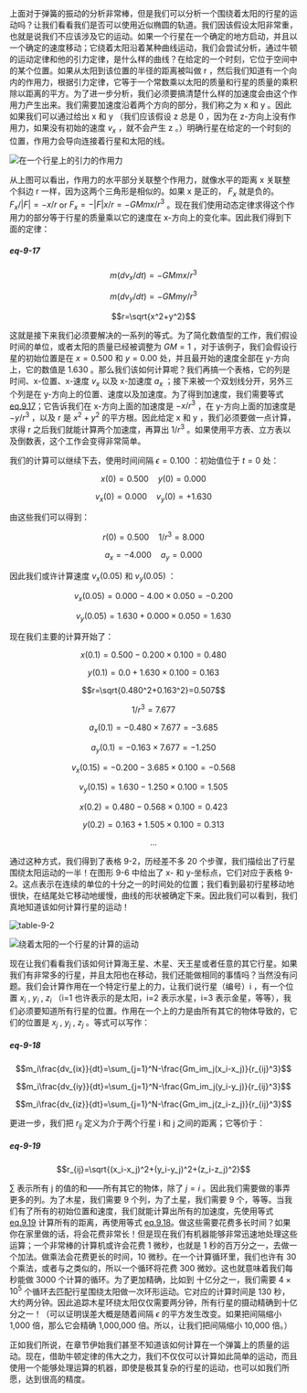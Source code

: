 上面对于弹簧的振动的分析非常棒，但是我们可以分析一个围绕着太阳的行星的运动吗？让我们看看我们是否可以使用近似椭圆的轨道。我们因该假设太阳非常重，也就是说我们不应该涉及它的运动。如果一个行星在一个确定的地方启动，并且以一个确定的速度移动；它绕着太阳沿着某种曲线运动，我们会尝试分析，通过牛顿的运动定律和他的引力定律，是什么样的曲线？在给定的一个时刻，它位于空间中的某个位置。如果从太阳到该位置的半径的距离被叫做 r ，然后我们知道有一个向内的作用力，根据引力定律，它等于一个常数乘以太阳的质量和行星的质量的乘积除以距离的平方。为了进一步分析，我们必须要搞清楚什么样的加速度会由这个作用力产生出来。我们需要加速度沿着两个方向的部分，我们称之为 x 和 y 。因此如果我们可以通过给出 x 和 y （我们应该假设 z 总是 0 ，因为在 z-方向上没有作用力，如果没有初始的速度 $v_x$ ，就不会产生 z 。）明确行星在给定的一个时刻的位置，作用力会导向连接着行星和太阳的线。

![在一个行星上的引力的作用力](/assets/volume-1/fig-9-5.png)

从上图可以看出，作用力的水平部分关联整个作用力，就像水平的距离 x 关联整个斜边 r 一样，因为这两个三角形是相似的。如果 x 是正的， $F_x$ 就是负的。 $F_x/\lvert F\rvert=-x/r$ or $F_x=-\lvert F\rvert x/r=-GMmx/r^3$ 。现在我们使用动态定律求得这个作用力的部分等于行星的质量乘以它的速度在 x-方向上的变化率。因此我们得到下面的定律：

##### eq-9-17

$$m(dv_x/dt)=-GMmx/r^3$$

$$m(dv_y/dt)=-GMmy/r^3$$

$$r=\sqrt{x^2+y^2}$$

这就是接下来我们必须要解决的一系列的等式。为了简化数值型的工作，我们假设时间的单位，或者太阳的质量已经被调整为 $GM=1$ ，对于该例子，我们会假设行星的初始位置是在 $x=0.500$ 和 $y=0.00$ 处，并且最开始的速度全部在 y-方向上，它的数值是 1.630 。那么我们该如何计算呢？我们再搞一个表格，它的列是时间、x-位置、x-速度 $v_x$ 以及 x-加速度 $a_x$ ；接下来被一个双划线分开，另外三个列是在 y-方向上的位置、速度以及加速度。为了得到加速度，我们需要等式 [eq.9.17](/volume-1/9-newton's-laws-of-dynamics/9-7-planetary-motions.md#eq-9-17)；它告诉我们在 x-方向上面的加速度是 $-x/r^3$ ，在 y-方向上面的加速度是 $-y/r^3$ ，以及 r 是 $x^2+y^2$ 的平方根。因此给定 x 和 y ，我们必须要做一点计算，求得 r 之后我们就能计算两个加速度，再算出 $1/r^3$ 。如果使用平方表、立方表以及倒数表，这个工作会变得非常简单。

我们的计算可以继续下去，使用时间间隔 $\epsilon =0.100$ ：初始值位于 $t=0$ 处：

$$x(0)=0.500\quad y(0)=0.000$$

$$v_x(0)=0.000\quad v_y(0)=+1.630$$

由这些我们可以得到：

$$r(0)=0.500\quad 1/r^3=8.000$$

$$a_x=-4.000\quad a_y=0.000$$

因此我们或许计算速度 $v_x(0.05)$ 和 $v_y(0.05)$ ：

$$v_x(0.05)=0.000-4.00\times{0.050}=-0.200$$

$$v_y(0.05)=1.630+0.000\times{0.050}=1.630$$

现在我们主要的计算开始了：

$$x(0.1)=0.500-0.200\times{0.100}=0.480$$

$$y(0.1)=0.0+1.630\times{0.100}=0.163$$

$$r=\sqrt{0.480^2+0.163^2}=0.507$$

$$1/r^3=7.677$$

$$a_x(0.1)=-0.480\times{7.677}=-3.685$$

$$a_y(0.1)=-0.163\times{7.677}=-1.250$$

$$v_x(0.15)=-0.200-3.685\times{0.100}=-0.568$$

$$v_y(0.15)=1.630-1.250\times{0.100}=1.505$$

$$x(0.2)=0.480-0.568\times{0.100}=0.423$$

$$y(0.2)=0.163+1.505\times{0.100}=0.313$$

$$...$$

通过这种方式，我们得到了表格 9-2，历经差不多 20 个步骤，我们描绘出了行星围绕太阳运动的一半！在图形 9-6 中给出了 x- 和 y-坐标点，它们对应于表格 9-2。这点表示在连续的单位的十分之一的时间处的位置；我们看到最初行星移动地很快，在结尾处它移动地缓慢，曲线的形状被确定下来。因此我们可以看到，我们真地知道该如何计算行星的运动！

![table-9-2](/assets/volume-1/table-9-2.png)

![绕着太阳的一个行星的计算的运动](/assets/volume-1/fig-9-6.png)

现在让我们看看我们该如何计算海王星、木星、天王星或者任意的其它行星。如果我们有非常多的行星，并且太阳也在移动，我们还能做相同的事情吗？当然没有问题。我们会计算作用在一个特定行星上的力，让我们说行星（编号）i ，有一个位置 $x_i$ , $y_i$ , $z_i$ （i=1 也许表示的是太阳，i=2 表示水星，i=3 表示金星，等等），我们必须要知道所有行星的位置。作用在一个上的力是由所有其它的物体导致的，它们的位置是 $x_j$ , $y_j$ , $z_j$ 。等式可以写作：

##### eq-9-18

$$m_i\frac{dv_{ix}}{dt}=\sum_{j=1}^N-\frac{Gm_im_j(x_i-x_j)}{r_{ij}^3}$$

$$m_i\frac{dv_{iy}}{dt}=\sum_{j=1}^N-\frac{Gm_im_j(y_i-y_j)}{r_{ij}^3}$$

$$m_i\frac{dv_{iz}}{dt}=\sum_{j=1}^N-\frac{Gm_im_j(z_i-z_j)}{r_{ij}^3}$$

更进一步，我们把 $r_{ij}$ 定义为介于两个行星 i 和 j 之间的距离；它等价于：

##### eq-9-19

$$r_{ij}=\sqrt{(x_i-x_j)^2+(y_i-y_j)^2+(z_i-z_j)^2}$$

$\sum$ 表示所有 j 的值的和——所有其它的物体，除了 $j=i$ 。因此我们需要做的事弄更多的列。为了木星，我们需要 9 个列，为了土星，我们需要 9 个，等等。当我们有了所有的初始位置和速度，我们就能计算出所有的加速度，先使用等式 [eq.9.19](/volume-1/9-newton's-laws-of-dynamics/9-7-planetary-motions.md#eq-9-19) 计算所有的距离，再使用等式 [eq.9.18](/volume-1/9-newton's-laws-of-dynamics/9-7-planetary-motions.md#eq-9-18)。做这些需要花费多长时间？如果你在家里做的话，将会花费非常长！但是现在我们有机器能够非常迅速地处理这些运算；一个非常棒的计算机或许会花费 1 微秒，也就是 1 秒的百万分之一，去做一个加法。做乘法会花费更长的时间，10 微秒。在一个计算循环里，我们也许有 30 个乘法，或者与之类似的，所以一个循环将花费 300 微妙。这也就意味着我们每秒能做 3000 个计算的循环。为了更加精确，比如到 十亿分之一，我们需要 $4\times{10^5}$ 个循环去匹配行星围绕太阳做一次环形运动。它对应的计算时间是 130 秒，大约两分钟。因此追踪木星环绕太阳仅仅需要两分钟，所有行星的摄动精确到十亿分之一！（可以证明误差大概是随着间隔 $\epsilon$ 的平方发生改变。如果把间隔缩小 1,000 倍，那么它会精确 1,000,000 倍。所以，让我们把间隔缩小 10,000 倍。）

正如我们所说，在章节伊始我们甚至不知道该如何计算在一个弹簧上的质量的运动。现在，借助牛顿定律的伟大之力，我们不仅仅可以计算如此简单的运动，而且使用一个能够处理运算的机器，即使是极其复杂的行星的运动，也可以如我们所愿，达到很高的精度。